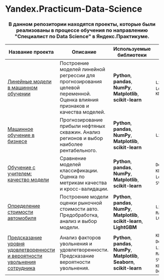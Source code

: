 # Yandex.Practicum-Data-Science

<h3 align="center">В данном репозитории находятся проекты, которые были реализованы в процессе обучения по направлению "Специалист по Data Science" в Яндекс.Практикуме.
</h3>

| Название проекта | Описание | Используемые библиотеки | Модели МО |
|------------------|----------|-------------------------|-----------|
| [Линейные модели в машинном обучении](https://github.com/Matveycho/Yandex.Practicum-Data-Science/tree/main/Проект%20Линейные%20модели%20в%20машинном%20обучении) | Построение моделей линейной регрессии для прогнозирования целевой переменной. Оценка влияния признаков и качества моделей. | **Python**, **pandas**, **NumPy**, **Matplotlib**, **scikit-learn** | `LinearRegression`, `LogisticRegression`, `KMeans - кластеризация`|
| [Машинное обучение в бизнесе](https://github.com/Matveycho/Yandex.Practicum-Data-Science/tree/main/Проект%20Машинное%20обучение%20в%20бизнесе) | Прогнозирование прибыли нефтяных скважин. Анализ регионов и выбор наиболее рентабельного. | **Python**, **pandas**, **NumPy**, **Matplotlib**, **scikit-learn** | `LinearRegression` |
| [Обучение с учителем: качество модели](https://github.com/Matveycho/Yandex.Practicum-Data-Science/tree/main/Проект%20Обучение%20с%20учителем%20качество%20модели) | Сравнение моделей классификации. Оценка по метрикам качества и кросс-валидации. | **Python**, **pandas**, **NumPy**, **Matplotlib**, **scikit-learn** | `DecisionTreeClassifier`, `KNeighborsClassifier`, `LogisticRegression`, `SVC`, `RandomizedSearchCV` |
| [Определение стоимости автомобиля](https://github.com/Matveycho/Yandex.Practicum-Data-Science/tree/main/Проект%20Определение%20стоимости%20автомобиля) | Построение модели оценки рыночной стоимости авто. Предобработка, анализ и выбор модели. | **Python**, **pandas**, **NumPy**, **Matplotlib**, **scikit-learn**, **LightGBM** | `LinearRegression`, `RandomForestRegressor`, `LGBMRegressor`|
| [Предсказание уровня удовлетворенности и вероятности увольнения сотрудника](https://github.com/Matveycho/Yandex.Practicum-Data-Science/tree/main/Проект%20Предсказание%20уровня%20удовлетворенности%20и%20вероятности%20увольнения%20сотрудника) | Анализ факторов увольнения и удовлетворенности. Предсказание вероятности увольнения. | **Python**, **pandas**, **NumPy**, **Matplotlib**, **Seaborn**, **scikit-learn** | `KNeighborsRegressor`, `DecisionTreeRegressor`, `LinearRegression`, `RandomizedSearchCV`, `SVC`, `KNeighborsClassifier`, `DecisionTreeClassifier` |
